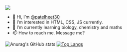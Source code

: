 <img src="https://img.shields.io/twitter/follow/patelheet30?label=Follow%20me%20on%20Twitter&style=social" />

- 👋 Hi, I’m [@patelheet30](https://github.com/patelheet30")
- 👀 I’m interested in HTML, CSS, JS currently.
- 🌱 I’m currently learning biology, chemistry and maths
- 📫 How to reach me. Message me?

<!---
patelheet30/patelheet30 is a ✨ special ✨ repository because its `README.md` (this file) appears on your GitHub profile.
You can click the Preview link to take a look at your changes.
--->

![Anurag's GitHub stats](https://github-readme-stats.vercel.app/api?username=patelheet30&show_icons=true&theme=dark&count_private=true)
[![Top Langs](https://github-readme-stats.vercel.app/api/top-langs/?username=patelheet30)](https://github.com/patelheet30/github-readme-stats)
